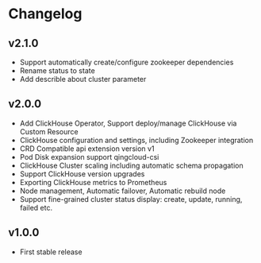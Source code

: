 # Changelog

## v2.1.0
- Support automatically create/configure zookeeper dependencies
- Rename status to state
- Add describle about cluster parameter

## v2.0.0
- Add ClickHouse Operator, Support deploy/manage ClickHouse via Custom Resource
- ClickHouse configuration and settings, including Zookeeper integration
- CRD Compatible api extension version v1
- Pod Disk expansion support qingcloud-csi
- ClickHouse Cluster scaling including automatic schema propagation
- Support ClickHouse version upgrades
- Exporting ClickHouse metrics to Prometheus
- Node management, Automatic failover, Automatic rebuild node
- Support fine-grained cluster status display: create, update, running, failed etc.

## v1.0.0
- First stable release
